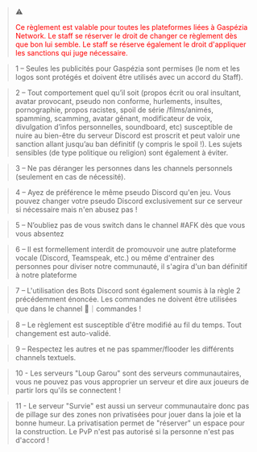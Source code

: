> :warning: <p style="color:red"> Ce règlement est valable pour toutes les plateformes liées à Gaspézia Network. 
Le staff se réserver le droit de changer ce règlement dès que bon lui semble.
Le staff se réserve également le droit d'appliquer les sanctions qui juge
nécessaire.

> 1 – Seules les publicités pour Gaspézia sont permises (le nom et les logos sont protégés et 
doivent être utilisés avec un accord du Staff).

> 2 – Tout comportement quel qu’il soit (propos écrit ou oral insultant, avatar provocant, 
pseudo non conforme, hurlements, insultes, pornographie, propos racistes, spoil de série
/films/animés, spamming, scamming, avatar gênant, modificateur de voix, divulgation d’infos 
personnelles, soundboard, etc) susceptible de nuire au bien-être du serveur Discord est 
proscrit et peut valoir une sanction allant jusqu’au ban définitif  (y compris le spoil !). 
Les sujets sensibles (de type politique ou religion) sont également à éviter.

> 3 – Ne pas déranger les personnes dans les channels personnels (seulement en cas de nécessité).

> 4 – Ayez de préférence le même pseudo Discord qu'en jeu. Vous pouvez changer votre pseudo Discord 
exclusivement sur ce serveur si nécessaire mais n'en abusez pas !

> 5 – N’oubliez pas de vous switch dans le channel #AFK dès que vous vous absentez

> 6 – Il est formellement interdit de promouvoir une autre plateforme vocale  (Discord, Teamspeak, etc.)
ou même d'entrainer des personnes pour diviser notre communauté, il s'agira d'un ban définitif à notre plateforme

> 7 – L'utilisation des Bots Discord sont également soumis à la règle 2 précédemment énoncée. 
Les commandes ne doivent être utilisées que dans le channel 🤖｜commandes !

> 8 – Le règlement est susceptible d'être modifié au fil du temps. Tout changement est auto-validé.

> 9 – Respectez les autres et ne pas spammer/flooder les différents channels textuels.

> 10 - Les serveurs "Loup Garou" sont des serveurs communautaires, vous ne pouvez pas vous 
approprier un serveur et dire aux joueurs de partir lors qu'ils se connectent !

> 11 - Le serveur "Survie" est aussi un serveur communautaire donc pas de pillage sur des 
zones non privatisées pour jouer dans la joie et la bonne humeur. La privatisation permet 
de "réserver" un espace pour la construction. Le PvP n'est pas autorisé si la personne n'est pas d'accord !